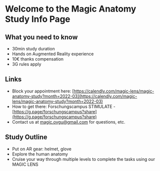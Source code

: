 # Welcome to the Magic Anatomy Study Info Page

## What you need to know
- 30min study duration
- Hands on Augmented Reality experience
- 10€ thanks compensation
- 3G rules apply

## Links

- Block your appointment here: [https://calendly.com/magic-lens/magic-anatomy-study?month=2022-03](https://calendly.com/magic-lens/magic-anatomy-study?month=2022-03)
- How to get there: Forschungscampus STIMULATE - [https://g.page/forschungscampus?share](https://g.page/forschungscampus?share)
- Contact us at [magic.ovgu@gmail.com](mailto:magic.ovgu@gmail.com?subject=Magic%20Anatomy%20Question) for questions, etc.

## Study Outline

- Put on AR gear: helmet, glove
- Explore the human anatomy
- Cruise your way through multiple levels to complete the tasks using our MAGIC LENS

<!--
## Welcome to GitHub Pages

You can use the [editor on GitHub](https://github.com/magic-lens/study-03-2022/edit/gh-pages/index.md) to maintain and preview the content for your website in Markdown files.

Whenever you commit to this repository, GitHub Pages will run [Jekyll](https://jekyllrb.com/) to rebuild the pages in your site, from the content in your Markdown files.

### Markdown

Markdown is a lightweight and easy-to-use syntax for styling your writing. It includes conventions for

```markdown
Syntax highlighted code block

# Header 1
## Header 2
### Header 3

- Bulleted
- List

1. Numbered
2. List

**Bold** and _Italic_ and `Code` text

[Link](url) and ![Image](src)
```

For more details see [Basic writing and formatting syntax](https://docs.github.com/en/github/writing-on-github/getting-started-with-writing-and-formatting-on-github/basic-writing-and-formatting-syntax).

### Jekyll Themes

Your Pages site will use the layout and styles from the Jekyll theme you have selected in your [repository settings](https://github.com/magic-lens/study-03-2022/settings/pages). The name of this theme is saved in the Jekyll `_config.yml` configuration file.

### Support or Contact

Having trouble with Pages? Check out our [documentation](https://docs.github.com/categories/github-pages-basics/) or [contact support](https://support.github.com/contact) and we’ll help you sort it out.
-->
